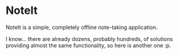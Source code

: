 # NoteIt

NoteIt is a simple, completely offline note-taking application.

I know... there are already dozens, probably hundreds, of solutions providing almost the same functionality, so here is another one :p.
